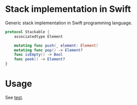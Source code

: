 # Stack implementation in Swift

Generic stack implementation in Swift programming language.

```swift
protocol Stackable {
    associatedtype Element

    mutating func push(_ element: Element)
    mutating func pop() -> Element?
    func isEmpty() -> Bool
    func peek() -> Element?
}
```

# Usage

See [test](https://github.com/lukabratos/Stack/blob/master/Stack.playground/Contents.swift#L33).
